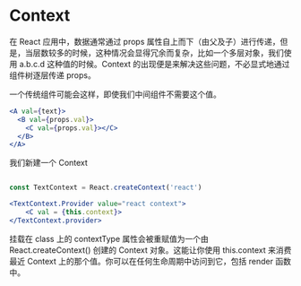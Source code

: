 # Context

在 React 应用中，数据通常通过 props 属性自上而下（由父及子）进行传递，但是，当层数较多的时候，这种情况会显得冗余而复杂，比如一个多层对象，我们使用 a.b.c.d 这种值的时候。Context 的出现便是来解决这些问题，不必显式地通过组件树逐层传递 props。

一个传统组件可能会这样，即使我们中间组件不需要这个值。

```jsx
<A val={text}>
  <B val={props.val}>
    <C val={props.val}></C>
  </B>
</A>
```

我们新建一个 Context

```jsx

const TextContext = React.createContext('react')

<TextContext.Provider value="react context">
    <C val = {this.context}>
</TextContext.provider>

```

挂载在 class 上的 contextType 属性会被重赋值为一个由 React.createContext() 创建的 Context 对象。这能让你使用 this.context 来消费最近 Context 上的那个值。你可以在任何生命周期中访问到它，包括 render 函数中。
